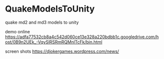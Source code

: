 QuakeModelsToUnity
==================

quake md2 and md3 models to unity

demo online
https://adfa77532cb8a4c542d060ce13e328a220bdbb1c.googledrive.com/host/0B9n2UEk_-VqySlRSRmRQMnlTcFk/bin.html

screen shots
https://djokergames.wordpress.com/news/
